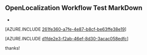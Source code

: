 ## OpenLocalization Workflow Test MarkDown
* 

[AZURE.INCLUDE [261fe360-a7fe-4e87-b8cf-be63ffe38e19](calleeMd1.md)]



[AZURE.INCLUDE [d1fde2e3-f2ab-46ef-8d30-3acac058edfc](calleeMd2.md)]

 
thanks!